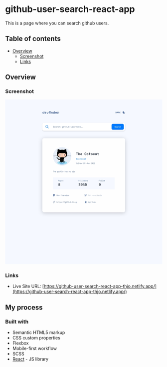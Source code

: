 # github-user-search-react-app

This is a page where you can search github users.

## Table of contents

-   [Overview](#overview)
    -   [Screenshot](#screenshot)
    -   [Links](#links)

## Overview

### Screenshot

![](./screenshot.jpg)

### Links

-   Live Site URL: [https://github-user-search-react-app-thjo.netlify.app/](https://github-user-search-react-app-thjo.netlify.app/)

## My process

### Built with

-   Semantic HTML5 markup
-   CSS custom properties
-   Flexbox
-   Mobile-first workflow
-   SCSS
-   [React](https://reactjs.org/) - JS library
